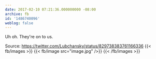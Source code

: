 ```yaml
---
date: 2017-02-10 07:21:36.000000000 -08:00
archive: fb
id: '1486740096'
weblog: false
---
```


Uh oh. They're on to us. 

Source: https://twitter.com/Lubchansky/status/829738383761166336
{{< fb/images >}}
{{< fb/image src="image.jpg" />}}
{{< /fb/images >}}
